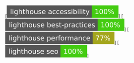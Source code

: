 [![Lighthouse Accessibility Badge](./src/assets/img/scores/lighthouse_accessibility.svg)]
[![Lighthouse Best Practices Badge](./src/assets/img/scores/lighthouse_best-practices.svg)]
[![Lighthouse Performance Badge](./src/assets/img/scores/lighthouse_performance.svg)]
[![Lighthouse SEO Badge](./src/assets/img/scores/lighthouse_seo.svg)]